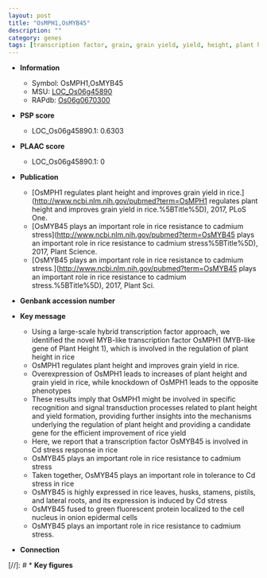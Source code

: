 ```yaml
---
layout: post
title: "OsMPH1,OsMYB45"
description: ""
category: genes
tags: [transcription factor, grain, grain yield, yield, height, plant height, resistance, tolerance, stress, nucleus, lateral root, cadmium, stress response]
---
```


* **Information**  
    + Symbol: OsMPH1,OsMYB45  
    + MSU: [LOC_Os06g45890](http://rice.plantbiology.msu.edu/cgi-bin/ORF_infopage.cgi?orf=LOC_Os06g45890)  
    + RAPdb: [Os06g0670300](http://rapdb.dna.affrc.go.jp/viewer/gbrowse_details/irgsp1?name=Os06g0670300)  

* **PSP score**  
    + LOC_Os06g45890.1: 0.6303 

* **PLAAC score**  
    + LOC_Os06g45890.1: 0 

* **Publication**  
    + [OsMPH1 regulates plant height and improves grain yield in rice.](http://www.ncbi.nlm.nih.gov/pubmed?term=OsMPH1 regulates plant height and improves grain yield in rice.%5BTitle%5D), 2017, PLoS One.
    + [OsMYB45 plays an important role in rice resistance to cadmium stress](http://www.ncbi.nlm.nih.gov/pubmed?term=OsMYB45 plays an important role in rice resistance to cadmium stress%5BTitle%5D), 2017, Plant Science.
    + [OsMYB45 plays an important role in rice resistance to cadmium stress.](http://www.ncbi.nlm.nih.gov/pubmed?term=OsMYB45 plays an important role in rice resistance to cadmium stress.%5BTitle%5D), 2017, Plant Sci.

* **Genbank accession number**  

* **Key message**  
    + Using a large-scale hybrid transcription factor approach, we identified the novel MYB-like transcription factor OsMPH1 (MYB-like gene of Plant Height 1), which is involved in the regulation of plant height in rice
    + OsMPH1 regulates plant height and improves grain yield in rice.
    + Overexpression of OsMPH1 leads to increases of plant height and grain yield in rice, while knockdown of OsMPH1 leads to the opposite phenotypes
    + These results imply that OsMPH1 might be involved in specific recognition and signal transduction processes related to plant height and yield formation, providing further insights into the mechanisms underlying the regulation of plant height and providing a candidate gene for the efficient improvement of rice yield
    + Here, we report that a transcription factor OsMYB45 is involved in Cd stress response in rice
    + OsMYB45 plays an important role in rice resistance to cadmium stress
    + Taken together, OsMYB45 plays an important role in tolerance to Cd stress in rice
    + OsMYB45 is highly expressed in rice leaves, husks, stamens, pistils, and lateral roots, and its expression is induced by Cd stress
    + OsMYB45 fused to green fluorescent protein localized to the cell nucleus in onion epidermal cells
    + OsMYB45 plays an important role in rice resistance to cadmium stress.

* **Connection**  

[//]: # * **Key figures**  


